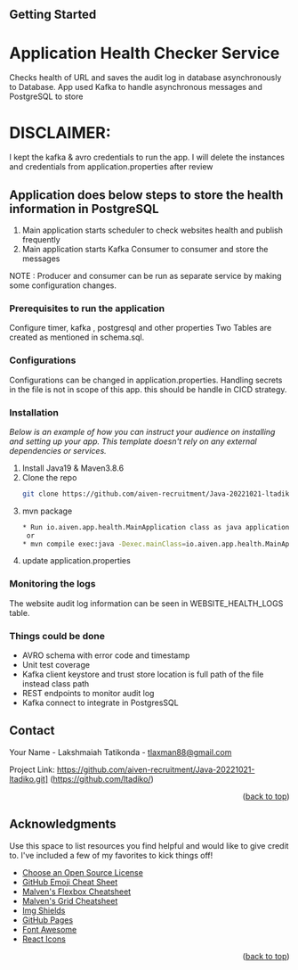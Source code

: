 <!-- GETTING STARTED -->
## Getting Started

# Application Health Checker Service

Checks health of URL and saves the audit log in database asynchronously to Database.
App used Kafka to handle asynchronous messages and PostgreSQL to store


# DISCLAIMER: 
I kept the kafka & avro credentials to run the app. 
I will delete the instances and credentials from application.properties after review


## Application does below steps to store the health information in PostgreSQL

1) Main application starts scheduler to check websites health and publish frequently
2) Main application starts Kafka Consumer to consumer and store the messages

NOTE : Producer and consumer can be run as separate service by making some configuration changes.

### Prerequisites to run the application

Configure timer, kafka , postgresql and other properties
Two Tables are created as mentioned in schema.sql.

### Configurations

Configurations can be changed in application.properties.
Handling secrets in the file is not in scope of this app. this should be handle in CICD strategy.

### Installation

_Below is an example of how you can instruct your audience on installing and setting up your app. This template doesn't rely on any external dependencies or services._

1. Install Java19 & Maven3.8.6
2. Clone the repo
   ```sh
   git clone https://github.com/aiven-recruitment/Java-20221021-ltadiko.git
   ```
3. mvn package
   ```sh
   * Run io.aiven.app.health.MainApplication class as java application from IDE
    or
   * mvn compile exec:java -Dexec.mainClass=io.aiven.app.health.MainApplication
      ```
4. update application.properties 


### Monitoring the logs
The website audit log information can be seen in WEBSITE_HEALTH_LOGS table.

### Things could be done

* AVRO schema with error code and timestamp
* Unit test coverage
* Kafka client keystore and trust store location is full path of the file instead class path
* REST endpoints to monitor audit log
* Kafka connect to integrate in PostgresSQL


<!-- CONTACT -->
## Contact

Your Name - Lakshmaiah Tatikonda  - tlaxman88@gmail.com

Project Link: https://github.com/aiven-recruitment/Java-20221021-ltadiko.git] (https://github.com/ltadiko/)

<p align="right">(<a href="#readme-top">back to top</a>)</p>



<!-- ACKNOWLEDGMENTS -->
## Acknowledgments

Use this space to list resources you find helpful and would like to give credit to. I've included a few of my favorites to kick things off!

* [Choose an Open Source License](https://choosealicense.com)
* [GitHub Emoji Cheat Sheet](https://www.webpagefx.com/tools/emoji-cheat-sheet)
* [Malven's Flexbox Cheatsheet](https://flexbox.malven.co/)
* [Malven's Grid Cheatsheet](https://grid.malven.co/)
* [Img Shields](https://shields.io)
* [GitHub Pages](https://pages.github.com)
* [Font Awesome](https://fontawesome.com)
* [React Icons](https://react-icons.github.io/react-icons/search)

<p align="right">(<a href="#readme-top">back to top</a>)</p>
